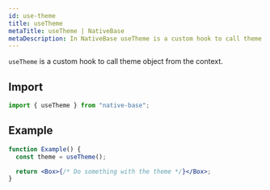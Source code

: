 ```yaml
---
id: use-theme
title: useTheme
metaTitle: useTheme | NativeBase
metaDescription: In NativeBase useTheme is a custom hook to call theme object from the context. Read this document to know more about useTheme hook and its uses with examples.
---
```


`useTheme` is a custom hook to call theme object from the context.

## Import

```jsx
import { useTheme } from "native-base";
```

## Example

```jsx
function Example() {
  const theme = useTheme();

  return <Box>{/* Do something with the theme */}</Box>;
}
```
